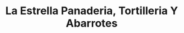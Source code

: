 ---
title: "La Estrella Panaderia, Tortilleria Y Abarrotes"
url: /phoenix/la-estrella-panaderia-tortilleria-y-abarrotes/
shop: Bäckerei
---